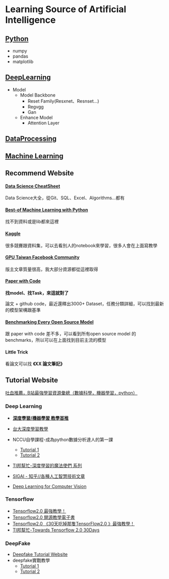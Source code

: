 # Learning Source of Artificial Intelligence
## [Python](https://github.com/Coolshanlan/Learning-Resource/tree/master/Python)
- numpy
- pandas
- matplotlib
## [DeepLearning](https://github.com/Coolshanlan/Learning-Resource/tree/master/DeepLearning)
 - Model
   - Model Backbone
     - Reset Family(Resxnet、Resnset...)
     - Regvgg
     - Gan
   - Enhance Model
     - Attention Layer

## [DataProcessing](https://github.com/Coolshanlan/Learning-Resource/tree/master/DataProcessing)
## [Machine Learning](https://github.com/Coolshanlan/Learning-Resource/tree/master/MachineLearning)
## Recommend Website
#### [Data Science CheatSheet](https://www.kaggle.com/timoboz/data-science-cheat-sheets?select=Excel)
Data Science大全，從Git、SQL、Excel、Algorithms...都有
#### [Best-of Machine Learning with Python](https://github.com/ml-tooling/best-of-ml-python)
找不到資料或是lib都來這裡
#### [Kaggle](https://www.kaggle.com/)
很多競賽跟資料集，可以去看別人的notebook來學習，很多人會在上面寫教學
#### [GPU Taiwan Facebook Community](https://www.facebook.com/groups/344517158933201)
版主文章質量很高，我大部分資源都從這裡取得
#### [Paper with Code](https://paperswithcode.com/)

**找model、找Task，來這就對了**

論文 + github code，最近還釋出3000+ Dataset，任務分類詳細，可以找到最新的模型架構跟基準

#### [Benchmarking Every Open Source Model](https://sotabench.com/)

跟 paper with code 差不多，可以看到所有open source model 的 benchmarks，所以可以在上面找到目前主流的模型
#### Little Trick
看論文可以找 **《XX 論文筆記》**

## Tutorial Website
[吐血推薦，B站最強學習資源彙總（數據科學，機器學習，python）](https://bangqu.com/8me24e.html?fbclid=IwAR2ZHJHB6H3QSGNia6z1ty6ZCVEg0RRg4KRcIXnJ4c1uu6zoGOWoXQMiI4U)
### Deep Learning
- [**深度學習/機器學習 教學首推**](https://www.youtube.com/channel/UC2ggjtuuWvxrHHHiaDH1dlQ)

- [台大深度學習教學](https://www.csie.ntu.edu.tw/~yvchen/f106-adl/syllabus.html)
- NCCU自學課程-成為python數據分析達人的第一課
    - [Tutorial 1](http://moocs.nccu.edu.tw/course/123/intro)
    - [Tutorial 2](https://github.com/yenlung/Python-3-Data-Analysis-Basics)
- [TI邦幫忙-深度學習的魔法使們 系列](https://ithelp.ithome.com.tw/users/20112540/ironman/2064?page=1)
- [SIGAI - 知乎//各種人工智慧技術文章](https://zhuanlan.zhihu.com/c_201634018)
- [Deep Learning for Computer Vision](https://dvl.in.tum.de/teaching/)
### Tensorflow
- [Tensorflow2.0 最強教學！](https://zhuanlan.zhihu.com/c_109102186304362496)
- [Tensorflow2.0 開源教學電子書](https://bangqu.com/6K13Q9.html)
- [Tensorflow2.0 《30天吃掉那隻TensorFlow2.0 》最強教學！](https://github.com/lyhue1991/eat_tensorflow2_in_30_days)
- [TI邦幫忙-Towards Tensorflow 2.0 30Days](https://ithelp.ithome.com.tw/users/20119971/ironman/2254)
### DeepFake
- [Deepfake Tutorial Website](https://www.deepfakescn.com/)
- deepfake實戰教學
    - [Tutorial 1](https://zhuanlan.zhihu.com/p/36414465)
    - [Tutorial 2](https://zhuanlan.zhihu.com/p/64490383)

